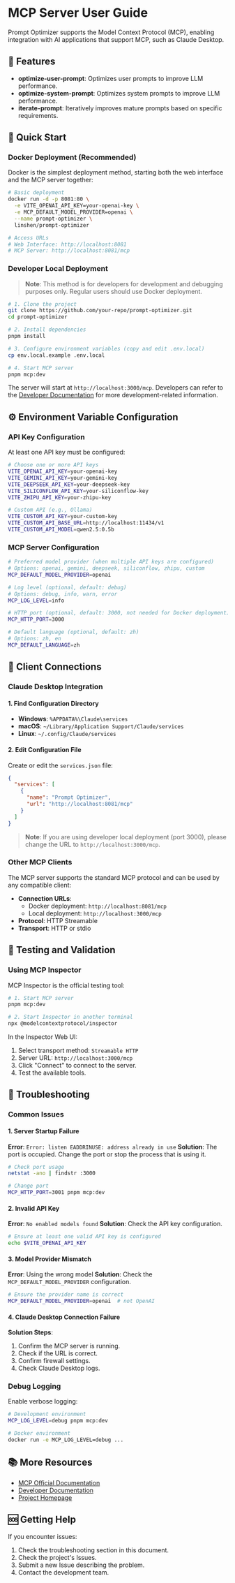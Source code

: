 # MCP Server User Guide

Prompt Optimizer supports the Model Context Protocol (MCP), enabling integration with AI applications that support MCP, such as Claude Desktop.

## 🎯 Features

-   **optimize-user-prompt**: Optimizes user prompts to improve LLM performance.
-   **optimize-system-prompt**: Optimizes system prompts to improve LLM performance.
-   **iterate-prompt**: Iteratively improves mature prompts based on specific requirements.

## 🚀 Quick Start

### Docker Deployment (Recommended)

Docker is the simplest deployment method, starting both the web interface and the MCP server together:

```bash
# Basic deployment
docker run -d -p 8081:80 \
  -e VITE_OPENAI_API_KEY=your-openai-key \
  -e MCP_DEFAULT_MODEL_PROVIDER=openai \
  --name prompt-optimizer \
  linshen/prompt-optimizer

# Access URLs
# Web Interface: http://localhost:8081
# MCP Server: http://localhost:8081/mcp
```

### Developer Local Deployment

> **Note**: This method is for developers for development and debugging purposes only. Regular users should use Docker deployment.

```bash
# 1. Clone the project
git clone https://github.com/your-repo/prompt-optimizer.git
cd prompt-optimizer

# 2. Install dependencies
pnpm install

# 3. Configure environment variables (copy and edit .env.local)
cp env.local.example .env.local

# 4. Start MCP server
pnpm mcp:dev
```

The server will start at `http://localhost:3000/mcp`. Developers can refer to the [Developer Documentation](../../packages/mcp-server/README.md) for more development-related information.

## ⚙️ Environment Variable Configuration

### API Key Configuration

At least one API key must be configured:

```bash
# Choose one or more API keys
VITE_OPENAI_API_KEY=your-openai-key
VITE_GEMINI_API_KEY=your-gemini-key
VITE_DEEPSEEK_API_KEY=your-deepseek-key
VITE_SILICONFLOW_API_KEY=your-siliconflow-key
VITE_ZHIPU_API_KEY=your-zhipu-key

# Custom API (e.g., Ollama)
VITE_CUSTOM_API_KEY=your-custom-key
VITE_CUSTOM_API_BASE_URL=http://localhost:11434/v1
VITE_CUSTOM_API_MODEL=qwen2.5:0.5b
```

### MCP Server Configuration

```bash
# Preferred model provider (when multiple API keys are configured)
# Options: openai, gemini, deepseek, siliconflow, zhipu, custom
MCP_DEFAULT_MODEL_PROVIDER=openai

# Log level (optional, default: debug)
# Options: debug, info, warn, error
MCP_LOG_LEVEL=info

# HTTP port (optional, default: 3000, not needed for Docker deployment)
MCP_HTTP_PORT=3000

# Default language (optional, default: zh)
# Options: zh, en
MCP_DEFAULT_LANGUAGE=zh
```

## 🔗 Client Connections

### Claude Desktop Integration

#### 1. Find Configuration Directory

-   **Windows**: `%APPDATA%\Claude\services`
-   **macOS**: `~/Library/Application Support/Claude/services`
-   **Linux**: `~/.config/Claude/services`

#### 2. Edit Configuration File

Create or edit the `services.json` file:

```json
{
  "services": [
    {
      "name": "Prompt Optimizer",
      "url": "http://localhost:8081/mcp"
    }
  ]
}
```

> **Note**: If you are using developer local deployment (port 3000), please change the URL to `http://localhost:3000/mcp`.

### Other MCP Clients

The MCP server supports the standard MCP protocol and can be used by any compatible client:

-   **Connection URLs**:
    -   Docker deployment: `http://localhost:8081/mcp`
    -   Local deployment: `http://localhost:3000/mcp`
-   **Protocol**: HTTP Streamable
-   **Transport**: HTTP or stdio

## 🧪 Testing and Validation

### Using MCP Inspector

MCP Inspector is the official testing tool:

```bash
# 1. Start MCP server
pnpm mcp:dev

# 2. Start Inspector in another terminal
npx @modelcontextprotocol/inspector
```

In the Inspector Web UI:
1.  Select transport method: `Streamable HTTP`
2.  Server URL: `http://localhost:3000/mcp`
3.  Click "Connect" to connect to the server.
4.  Test the available tools.

## 🔧 Troubleshooting

### Common Issues

#### 1. Server Startup Failure

**Error**: `Error: listen EADDRINUSE: address already in use`
**Solution**: The port is occupied. Change the port or stop the process that is using it.

```bash
# Check port usage
netstat -ano | findstr :3000

# Change port
MCP_HTTP_PORT=3001 pnpm mcp:dev
```

#### 2. Invalid API Key

**Error**: `No enabled models found`
**Solution**: Check the API key configuration.

```bash
# Ensure at least one valid API key is configured
echo $VITE_OPENAI_API_KEY
```

#### 3. Model Provider Mismatch

**Error**: Using the wrong model
**Solution**: Check the `MCP_DEFAULT_MODEL_PROVIDER` configuration.

```bash
# Ensure the provider name is correct
MCP_DEFAULT_MODEL_PROVIDER=openai  # not OpenAI
```

#### 4. Claude Desktop Connection Failure

**Solution Steps**:
1.  Confirm the MCP server is running.
2.  Check if the URL is correct.
3.  Confirm firewall settings.
4.  Check Claude Desktop logs.

### Debug Logging

Enable verbose logging:

```bash
# Development environment
MCP_LOG_LEVEL=debug pnpm mcp:dev

# Docker environment
docker run -e MCP_LOG_LEVEL=debug ...
```

## 📚 More Resources

-   [MCP Official Documentation](https://modelcontextprotocol.io)
-   [Developer Documentation](../../packages/mcp-server/README.md)
-   [Project Homepage](../../README.md)

## 🆘 Getting Help

If you encounter issues:

1.  Check the troubleshooting section in this document.
2.  Check the project's Issues.
3.  Submit a new Issue describing the problem.
4.  Contact the development team.
